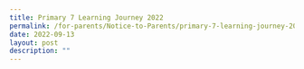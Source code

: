 ```yaml
---
title: Primary 7 Learning Journey 2022
permalink: /for-parents/Notice-to-Parents/primary-7-learning-journey-2022/
date: 2022-09-13
layout: post
description: ""
---
```





